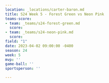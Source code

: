 ```yaml
---
location: _locations/carter-baron.md
title: S24 Week 5 - Forest Green vs Neon Pink
teams-score:
- team: _teams/s24-forest-green.md
  score: 
- team: _teams/s24-neon-pink.md
  score: 
field: "1"
date: 2023-04-02 09:00:00 -0400
season: 24
week: 5
mvp: ''
game-ball: ''
sportsperson: ''

---
```

